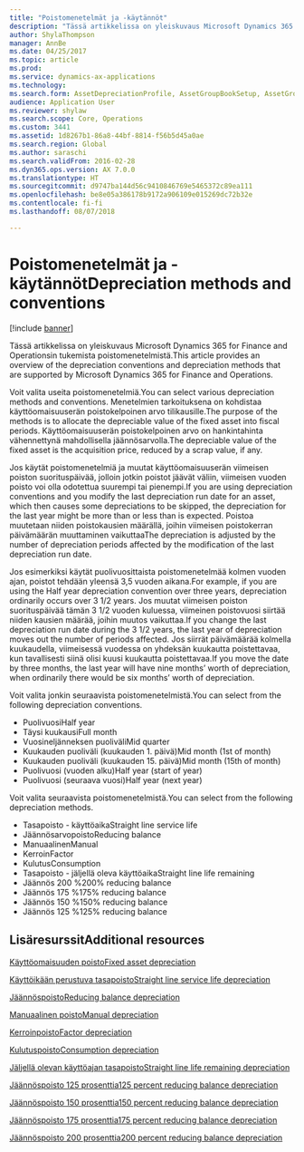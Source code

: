 ```yaml
---
title: "Poistomenetelmät ja -käytännöt"
description: "Tässä artikkelissa on yleiskuvaus Microsoft Dynamics 365 for Finance and Operationsin tukemista poistomenetelmistä."
author: ShylaThompson
manager: AnnBe
ms.date: 04/25/2017
ms.topic: article
ms.prod: 
ms.service: dynamics-ax-applications
ms.technology: 
ms.search.form: AssetDepreciationProfile, AssetGroupBookSetup, AssetGroupDepBookSetup
audience: Application User
ms.reviewer: shylaw
ms.search.scope: Core, Operations
ms.custom: 3441
ms.assetid: 1d8267b1-86a8-44bf-8814-f56b5d45a0ae
ms.search.region: Global
ms.author: saraschi
ms.search.validFrom: 2016-02-28
ms.dyn365.ops.version: AX 7.0.0
ms.translationtype: HT
ms.sourcegitcommit: d9747ba144d56c9410846769e5465372c89ea111
ms.openlocfilehash: be8e05a386178b9172a906109e015269dc72b32e
ms.contentlocale: fi-fi
ms.lasthandoff: 08/07/2018

---
```


# <a name="depreciation-methods-and-conventions"></a><span data-ttu-id="698d5-103">Poistomenetelmät ja -käytännöt</span><span class="sxs-lookup"><span data-stu-id="698d5-103">Depreciation methods and conventions</span></span>

[!include [banner](../includes/banner.md)]

<span data-ttu-id="698d5-104">Tässä artikkelissa on yleiskuvaus Microsoft Dynamics 365 for Finance and Operationsin tukemista poistomenetelmistä.</span><span class="sxs-lookup"><span data-stu-id="698d5-104">This article provides an overview of the depreciation conventions and depreciation methods that are supported by Microsoft Dynamics 365 for Finance and Operations.</span></span>

<span data-ttu-id="698d5-105">Voit valita useita poistomenetelmiä.</span><span class="sxs-lookup"><span data-stu-id="698d5-105">You can select various depreciation methods and conventions.</span></span> <span data-ttu-id="698d5-106">Menetelmien tarkoituksena on kohdistaa käyttöomaisuuserän poistokelpoinen arvo tilikausille.</span><span class="sxs-lookup"><span data-stu-id="698d5-106">The purpose of the methods is to allocate the depreciable value of the fixed asset into fiscal periods.</span></span> <span data-ttu-id="698d5-107">Käyttöomaisuuserän poistokelpoinen arvo on hankintahinta vähennettynä mahdollisella jäännösarvolla.</span><span class="sxs-lookup"><span data-stu-id="698d5-107">The depreciable value of the fixed asset is the acquisition price, reduced by a scrap value, if any.</span></span> 

<span data-ttu-id="698d5-108">Jos käytät poistomenetelmiä ja muutat käyttöomaisuuserän viimeisen poiston suorituspäivää, jolloin jotkin poistot jäävät väliin, viimeisen vuoden poisto voi olla odotettua suurempi tai pienempi.</span><span class="sxs-lookup"><span data-stu-id="698d5-108">If you are using depreciation conventions and you modify the last depreciation run date for an asset, which then causes some depreciations to be skipped, the depreciation for the last year might be more than or less than is expected.</span></span> <span data-ttu-id="698d5-109">Poistoa muutetaan niiden poistokausien määrällä, joihin viimeisen poistokerran päivämäärän muuttaminen vaikuttaa</span><span class="sxs-lookup"><span data-stu-id="698d5-109">The depreciation is adjusted by the number of depreciation periods affected by the modification of the last depreciation run date.</span></span>

<span data-ttu-id="698d5-110">Jos esimerkiksi käytät puolivuosittaista poistomenetelmää kolmen vuoden ajan, poistot tehdään yleensä 3,5 vuoden aikana.</span><span class="sxs-lookup"><span data-stu-id="698d5-110">For example, if you are using the Half year depreciation convention over three years, depreciation ordinarily occurs over 3 1/2 years.</span></span> <span data-ttu-id="698d5-111">Jos muutat viimeisen poiston suorituspäivää tämän 3 1/2 vuoden kuluessa, viimeinen poistovuosi siirtää niiden kausien määrää, joihin muutos vaikuttaa.</span><span class="sxs-lookup"><span data-stu-id="698d5-111">If you change the last depreciation run date during the 3 1/2 years, the last year of depreciation moves out the number of periods affected.</span></span> <span data-ttu-id="698d5-112">Jos siirrät päivämäärää kolmella kuukaudella, viimeisessä vuodessa on yhdeksän kuukautta poistettavaa, kun tavallisesti siinä olisi kuusi kuukautta poistettavaa.</span><span class="sxs-lookup"><span data-stu-id="698d5-112">If you move the date by three months, the last year will have nine months’ worth of depreciation, when ordinarily there would be six months’ worth of depreciation.</span></span>

<span data-ttu-id="698d5-113">Voit valita jonkin seuraavista poistomenetelmistä.</span><span class="sxs-lookup"><span data-stu-id="698d5-113">You can select from the following depreciation conventions.</span></span>


-   <span data-ttu-id="698d5-114">Puolivuosi</span><span class="sxs-lookup"><span data-stu-id="698d5-114">Half year</span></span>
-   <span data-ttu-id="698d5-115">Täysi kuukausi</span><span class="sxs-lookup"><span data-stu-id="698d5-115">Full month</span></span>
-   <span data-ttu-id="698d5-116">Vuosineljänneksen puoliväli</span><span class="sxs-lookup"><span data-stu-id="698d5-116">Mid quarter</span></span>
-   <span data-ttu-id="698d5-117">Kuukauden puoliväli (kuukauden 1. päivä)</span><span class="sxs-lookup"><span data-stu-id="698d5-117">Mid month (1st of month)</span></span>
-   <span data-ttu-id="698d5-118">Kuukauden puoliväli (kuukauden 15. päivä)</span><span class="sxs-lookup"><span data-stu-id="698d5-118">Mid month (15th of month)</span></span>
-   <span data-ttu-id="698d5-119">Puolivuosi (vuoden alku)</span><span class="sxs-lookup"><span data-stu-id="698d5-119">Half year (start of year)</span></span>
-   <span data-ttu-id="698d5-120">Puolivuosi (seuraava vuosi)</span><span class="sxs-lookup"><span data-stu-id="698d5-120">Half year (next year)</span></span>

<span data-ttu-id="698d5-121">Voit valita seuraavista poistomenetelmistä.</span><span class="sxs-lookup"><span data-stu-id="698d5-121">You can select from the following depreciation methods.</span></span>
-   <span data-ttu-id="698d5-122">Tasapoisto - käyttöaika</span><span class="sxs-lookup"><span data-stu-id="698d5-122">Straight line service life</span></span>
-   <span data-ttu-id="698d5-123">Jäännösarvopoisto</span><span class="sxs-lookup"><span data-stu-id="698d5-123">Reducing balance</span></span>
-   <span data-ttu-id="698d5-124">Manuaalinen</span><span class="sxs-lookup"><span data-stu-id="698d5-124">Manual</span></span>
-   <span data-ttu-id="698d5-125">Kerroin</span><span class="sxs-lookup"><span data-stu-id="698d5-125">Factor</span></span>
-   <span data-ttu-id="698d5-126">Kulutus</span><span class="sxs-lookup"><span data-stu-id="698d5-126">Consumption</span></span>
-   <span data-ttu-id="698d5-127">Tasapoisto - jäljellä oleva käyttöaika</span><span class="sxs-lookup"><span data-stu-id="698d5-127">Straight line life remaining</span></span>
-   <span data-ttu-id="698d5-128">Jäännös 200 %</span><span class="sxs-lookup"><span data-stu-id="698d5-128">200% reducing balance</span></span>
-   <span data-ttu-id="698d5-129">Jäännös 175 %</span><span class="sxs-lookup"><span data-stu-id="698d5-129">175% reducing balance</span></span>
-   <span data-ttu-id="698d5-130">Jäännös 150 %</span><span class="sxs-lookup"><span data-stu-id="698d5-130">150% reducing balance</span></span>
-   <span data-ttu-id="698d5-131">Jäännös 125 %</span><span class="sxs-lookup"><span data-stu-id="698d5-131">125% reducing balance</span></span>





<a name="additional-resources"></a><span data-ttu-id="698d5-132">Lisäresurssit</span><span class="sxs-lookup"><span data-stu-id="698d5-132">Additional resources</span></span>
--------

[<span data-ttu-id="698d5-133">Käyttöomaisuuden poisto</span><span class="sxs-lookup"><span data-stu-id="698d5-133">Fixed asset depreciation</span></span>](fixed-asset-depreciation.md)

[<span data-ttu-id="698d5-134">Käyttöikään perustuva tasapoisto</span><span class="sxs-lookup"><span data-stu-id="698d5-134">Straight line service life depreciation</span></span>](Straight-line-service-life-depreciation.md)

[<span data-ttu-id="698d5-135">Jäännöspoisto</span><span class="sxs-lookup"><span data-stu-id="698d5-135">Reducing balance depreciation</span></span>](reduce-balance-depreciation.md)

[<span data-ttu-id="698d5-136">Manuaalinen poisto</span><span class="sxs-lookup"><span data-stu-id="698d5-136">Manual depreciation</span></span>](manual-depreciation.md)

[<span data-ttu-id="698d5-137">Kerroinpoisto</span><span class="sxs-lookup"><span data-stu-id="698d5-137">Factor depreciation</span></span>](factor-depreciation.md)

[<span data-ttu-id="698d5-138">Kulutuspoisto</span><span class="sxs-lookup"><span data-stu-id="698d5-138">Consumption depreciation</span></span>](consumption-depreciation.md)

[<span data-ttu-id="698d5-139">Jäljellä olevan käyttöajan tasapoisto</span><span class="sxs-lookup"><span data-stu-id="698d5-139">Straight line life remaining depreciation</span></span>](straight-line-life-remaining-depreciation.md)

[<span data-ttu-id="698d5-140">Jäännöspoisto 125 prosenttia</span><span class="sxs-lookup"><span data-stu-id="698d5-140">125 percent reducing balance depreciation</span></span>](125-percent-reducing-balance-depreciation.md)

[<span data-ttu-id="698d5-141">Jäännöspoisto 150 prosenttia</span><span class="sxs-lookup"><span data-stu-id="698d5-141">150 percent reducing balance depreciation</span></span>](150-percent-reducing-balance-depreciation.md)

[<span data-ttu-id="698d5-142">Jäännöspoisto 175 prosenttia</span><span class="sxs-lookup"><span data-stu-id="698d5-142">175 percent reducing balance depreciation</span></span>](175-percent-reducing-balance-depreciation.md)

[<span data-ttu-id="698d5-143">Jäännöspoisto 200 prosenttia</span><span class="sxs-lookup"><span data-stu-id="698d5-143">200 percent reducing balance depreciation</span></span>](200-percent-reducing-balance-depreciation.md)




